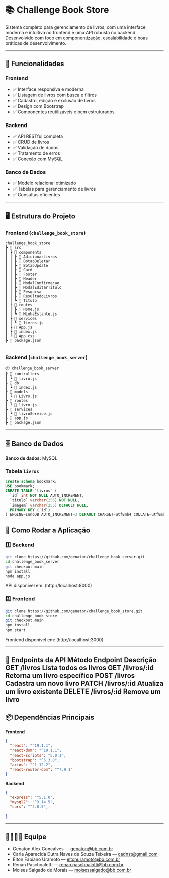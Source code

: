 
# 📚 Challenge Book Store

Sistema completo para gerenciamento de livros, com uma interface moderna e intuitiva no frontend e uma API robusta no backend. Desenvolvido com foco em componentização, escalabilidade e boas práticas de desenvolvimento.

---

## 🎯 Funcionalidades

### Frontend

* ✅ Interface responsiva e moderna
* ✅ Listagem de livros com busca e filtros
* ✅ Cadastro, edição e exclusão de livros
* ✅ Design com Bootstrap
* ✅ Componentes reutilizáveis e bem estruturados

### Backend

* ✅ API RESTful completa
* ✅ CRUD de livros
* ✅ Validação de dados
* ✅ Tratamento de erros
* ✅ Conexão com MySQL

### Banco de Dados

* ✅ Modelo relacional otimizado
* ✅ Tabelas para gerenciamento de livros
* ✅ Consultas eficientes

---

## 🖥️ Estrutura do Projeto

### Frontend (`challenge_book_store`)

```
challenge_book_store
┣ 📂 src
┃ ┣ 📂 components
┃ ┃ ┣ 📂 AdicionarLivros
┃ ┃ ┣ 📂 BotaoDeletar
┃ ┃ ┣ 📂 BotaoUpdate
┃ ┃ ┣ 📂 Card
┃ ┃ ┣ 📂 Footer
┃ ┃ ┣ 📂 Header
┃ ┃ ┣ 📂 ModalConfirmacao
┃ ┃ ┣ 📂 ModalEditarTitulo
┃ ┃ ┣ 📂 Pesquisa
┃ ┃ ┣ 📂 ResultadoLivros
┃ ┃ ┗ 📂 Titulo
┃ ┣ 📂 routes
┃ ┃ ┣ 📄 Home.js
┃ ┃ ┗ 📄 MinhaEstante.js
┃ ┣ 📂 services
┃ ┃ ┗ 📄 livros.js
┃ ┣ 📄 App.js
┃ ┣ 📄 index.js
┃ ┗ 📄 App.css
┣ 📄 package.json
          
```

### Backend (`challenge_book_server`)

```
📦 challenge_book_server
┣ 📂 controllers
┃ ┗ 📄 livro.js
┣ 📂 db
┃ ┗ 📄 index.js
┣ 📂 models
┃ ┗ 📄 Livro.js
┣ 📂 routes
┃ ┗ 📄 livro.js
┣ 📂 services
┃ ┗ 📄 livroService.js
┣ 📄 app.js
┣ 📄 package.json
```

---

## 🗄️ Banco de Dados

**Banco de dados:** MySQL

### Tabela `livros`

```sql
create schema bookmark;
USE bookmark;
CREATE TABLE `livros` (
  `id` int NOT NULL AUTO_INCREMENT,
  `titulo` varchar(255) NOT NULL,
  `imagem` varchar(255) DEFAULT NULL,
  PRIMARY KEY (`id`)
) ENGINE=InnoDB AUTO_INCREMENT=3 DEFAULT CHARSET=utf8mb4 COLLATE=utf8mb4_0900_ai_ci


```

## 🚀 Como Rodar a Aplicação

### 1️⃣ Backend

```bash
git clone https://github.com/genaton/challenge_book_server.git
cd challenge_book_server
git checkout main
npm install
node app.js
```

API disponível em: (http://localhost:8000)

### 2️⃣ Frontend

```bash
git clone https://github.com/genaton/challenge_book_store.git
cd challenge_book_store
git checkout main
npm install
npm start
```

Frontend disponível em: (http://localhost:3000)

---

🔗 Endpoints da API
Método    Endpoint      Descrição
GET      /livros        Lista todos os livros
GET      /livros/:id    Retorna um livro específico
POST     /livros        Cadastra um novo livro
PATCH    /livros/:id    Atualiza um livro existente
DELETE   /livros/:id    Remove um livro
---

## 📦 Dependências Principais

**Frontend**

```json
{
  "react": "^19.1.1",
  "react-dom": "^19.1.1",
  "react-scripts": "5.0.1",
  "bootstrap": "^5.3.8",
  "axios": "^1.12.2",
  "react-router-dom": "^7.9.1"
}
```

**Backend**

```json
{
  "express": "^5.1.0",
  "mysql2": "^3.14.5",
  "cors": "^2.8.5",
  
}
```

---

## 👨‍👩‍👧‍👦 Equipe

* Genaton Alex Goncalves — [genaton@bb.com.br](mailto:genaton@bb.com.br)
* Carla Aparecida Dutra Naves de Souza Teixeira — [cadnst@gmail.com](mailto:cadnst@gmail.com)
* Elton Fabiano Uramoto — [eltonuramoto@bb.com.br](mailto:eltonuramoto@bb.com.br)
* Renan Paschoalotti — [renan.paschoalotti@bb.com.br](mailto:renan.paschoalotti@bb.com.br)
* Moises Salgado de Morais — [moisessalgado@bb.com.br](mailto:moisessalgado@bb.com.br)






